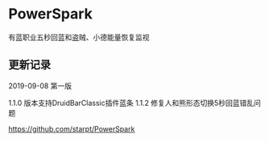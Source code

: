 # PowerSpark

有蓝职业五秒回蓝和盗贼、小德能量恢复监视

## 更新记录
2019-09-08 第一版

1.1.0 版本支持DruidBarClassic插件蓝条
1.1.2 修复人和熊形态切换5秒回蓝错乱问题

https://github.com/starpt/PowerSpark
